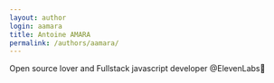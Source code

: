 ```yaml
---
layout: author
login: aamara
title: Antoine AMARA
permalink: /authors/aamara/
---
```

Open source lover and Fullstack javascript developer @ElevenLabs🚀
